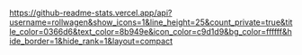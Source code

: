 https://github-readme-stats.vercel.app/api?username=rollwagen&show_icons=1&line_height=25&count_private=true&title_color=0366d6&text_color=8b949e&icon_color=c9d1d9&bg_color=ffffff&hide_border=1&hide_rank=1&layout=compact

